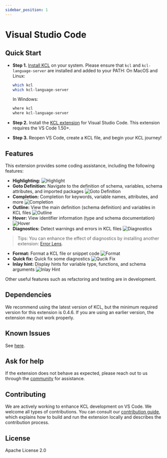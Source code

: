 ```yaml
---
sidebar_position: 1
---
```


# Visual Studio Code

## Quick Start

- **Step 1.** [Install KCL](https://kcl-lang.io/docs/user_docs/getting-started/install)  on your system. Please ensure that `kcl` and `kcl-language-server` are installed and added to your PATH:
  On MacOS and Linux:

  ```bash
  which kcl
  which kcl-language-server
  ```

  In Windows:

  ```bash
  where kcl
  where kcl-language-server
  ```

- **Step 2.** Install the [KCL extension](https://marketplace.visualstudio.com/items?itemName=kcl.kcl-vscode-extension) for Visual Studio Code. This extension requires the VS Code 1.50+.
- **Step 3.** Reopen VS Code, create a KCL file, and begin your KCL journey!

## Features

This extension provides some coding assistance, including the following features:

- **Highlighting:**
  ![Highlight](/img/docs/tools/Ide/vs-code/Highlight.png)
- **Goto Definition:** Navigate to the definition of schema, variables, schema attributes, and imported packages
  ![Goto Definition](/img/docs/tools/Ide/vs-code/GotoDef.gif)
- **Completion:** Completion for keywords, variable names, attributes, and more
  ![Completion](/img/docs/tools/Ide/vs-code/Completion.gif)
- **Outline:** View the main definition (schema definition) and variables in KCL files
  ![Outline](/img/docs/tools/Ide/vs-code/Outline.gif)
- **Hover:** View identifier information (type and schema documentation)
  ![Hover](/img/docs/tools/Ide/vs-code/Hover.gif)
- **Diagnostics:** Detect warnings and errors in KCL files
  ![Diagnostics](/img/docs/tools/Ide/vs-code/Diagnostics.gif)

> Tips: You can enhance the effect of diagnostics by installing another extension: [Error Lens](https://marketplace.visualstudio.com/items?itemName=usernamehw.errorlens).

- **Format:** Format a KCL file or snippet code
  ![Format](/img/docs/tools/Ide/vs-code/Format.gif)
- **Quick fix:** Quick fix some diagnostics
  ![Qucik Fix](/img/docs/tools/Ide/vs-code/QuickFix.gif)
- **Inlay hint:** Display hints for variable type, functions, and schema arguments
  ![Inlay Hint](/img/docs/tools/Ide/vs-code/Inlayhint.png)

Other useful features such as refactoring and testing are in development.

## Dependencies

We recommend using the latest version of KCL, but the minimum required version for this extension is 0.4.6. If you are using an earlier version, the extension may not work properly.

## Known Issues

See [here](https://github.com/kcl-lang/kcl/issues).

## Ask for help

If the extension does not behave as expected, please reach out to us through the [community](https://kcl-lang.io/docs/community/intro/support) for assistance.

## Contributing

We are actively working to enhance KCL development on VS Code. We welcome all types of contributions. You can consult our [contribution guide](https://kcl-lang.io/docs/community/contribute), which explains how to build and run the extension locally and describes the contribution process.

## License

Apache License 2.0
